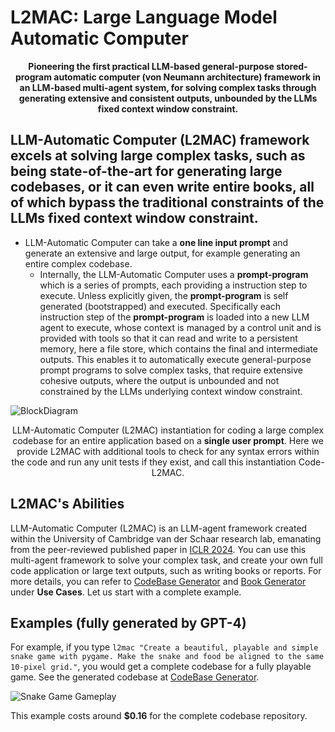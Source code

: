 # L2MAC: Large Language Model Automatic Computer

<p align="center">
<b>Pioneering the first practical LLM-based general-purpose stored-program automatic computer (von Neumann architecture) framework in an LLM-based multi-agent system, for solving complex tasks through generating extensive and consistent outputs, unbounded by the LLMs fixed context window constraint.</b>
</p>


## LLM-Automatic Computer (L2MAC) framework excels at solving large complex tasks, such as being state-of-the-art for generating large codebases, or it can even write entire books, all of which bypass the traditional constraints of the LLMs fixed context window constraint.

* LLM-Automatic Computer can take a **one line input prompt** and generate an extensive and large output, for example generating an entire complex codebase.
  * Internally, the LLM-Automatic Computer uses a **prompt-program** which is a series of prompts, each providing a instruction step to execute. Unless explicitly given, the **prompt-program** is self generated (bootstrapped) and executed. Specifically each instruction step of the **prompt-program** is loaded into a new LLM agent to execute, whose context is managed by a control unit and is provided with tools so that it can read and write to a persistent memory, here a file store, which contains the final and intermediate outputs. This enables it to automatically execute general-purpose prompt programs to solve complex tasks, that require extensive cohesive outputs, where the output is unbounded and not constrained by the LLMs underlying context window constraint.
  
![BlockDiagram](/l2mac-block-diagram.png)
<p align="center">LLM-Automatic Computer (L2MAC) instantiation for coding a large complex codebase for an entire application based on a <b>single user prompt</b>. Here we provide L2MAC with additional tools to check for any syntax errors within the code and run any unit tests if they exist, and call this instantiation Code-L2MAC.</p>

## L2MAC's Abilities

LLM-Automatic Computer (L2MAC) is an LLM-agent framework created within the University of Cambridge van der Schaar research lab, emanating from the peer-reviewed published paper in [ICLR 2024](https://openreview.net/forum?id=EhrzQwsV4K). You can use this multi-agent framework to solve your complex task, and create your own full code application or large text outputs, such as writing books or reports. For more details, you can refer to [CodeBase Generator](../use_cases/codebase_generator) and [Book Generator](../use_cases/book_generator) under **Use Cases**. Let us start with a complete example.

## Examples (fully generated by GPT-4)

For example, if you type `l2mac "Create a beautiful, playable and simple snake game with pygame. Make the snake and food be aligned to the same 10-pixel grid."`, you would get a complete codebase for a fully playable game. See the generated codebase at [CodeBase Generator](../use_cases/codebase_generator).

![Snake Game Gameplay](/images/snake_game_gameplay.png)

This example costs around **$0.16** for the complete codebase repository.

